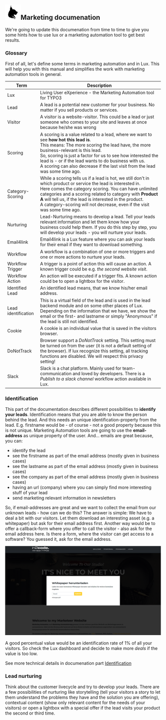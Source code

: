 <img align="left" src="../../Resources/Public/Icons/lux.svg" width="50" />

## Marketing documenation

We're going to update this documenation from time to time to give you some hints how to use lux or a marketing
automation tool to get best results.

### Glossary

First of all, let's define some terms in marketing automation and in Lux. This will help you with this manual and
simplifies the work with marketing automation tools in general.

| Term                      | Description                                                                                            |
| ------------------------- | ------------------------------------------------------------------------------------------------------ |
| Lux                       | Living User eXperience - the Marketing Automation tool for TYPO3                                       |
| Lead                      | A lead is a potential new customer for your business. No matter if you sell products or services.      |
| Visitor                   | A visitor is a website-visitor. This could be a lead or just someone who comes to your site and leaves at once because he/she was wrong |
| Scoring                   | A scoring is a value related to a lead, where we want to see **how hot this lead is**.<br>This means: The more scoring the lead have, the more business-relevant is this lead.<br>So, scoring is just a factor for us to see how interested the lead is - or if the lead wants to do business with us.<br>A scoring can also decrease if the last visit from the lead was some time ago. |
| Category-Scoring          | While a scoring tells us if a lead is hot, we still don't in which product or service the lead is interested in.<br>Here comes the category scoring. You can have unlimited categories and a scoring related to category with **Product A** will tell us, if the lead is interested in the product.<br>A category-scoring will not decrease, even if the visit was some time ago. |
| Nurturing                 | Lead-Nurturing means to develop a lead. Tell your leads relevant information and let them know how your business could help them. If you do this step by step, you will develop your leads - you will nurture your leads. |
| Email4link                | Email4link is a Lux feature where you can ask your leads for their email if they want to download something. |
| Workflow                  | A workflow is a combination of one or more triggers and one or more actions to nurture your leads.     |
| Workflow Trigger          | A trigger is a point of action this will cause an action. A known trigger could be e.g. *the second website visit*. |
| Workflow Action           | An action will be executed if a trigger fits. A known action could be to open a lightbox for the visitor. |
| Identified Lead           | An identified lead means, that we know his/her email address.                                          |
| Lead identification       | This is a virtual field of the lead and is used in the lead backend module and on some other places of Lux. Depending on the information that we have, we show the email or the first- and lastname or simply "Anonymous" if the lead is still not identified. |
| Cookie                    | A cookie is an individual value that is saved in the visitors browser.                                 |
| DoNotTrack                | Browser support a *DoNotTrack* setting. This setting must be turned on from the user (it is not a default setting of the browser). If lux recognize this setting, all tracking functions are disabled. We will respect this privacy setting! |
| Slack                     | Slack is a chat platform. Mainly used for team-communication and loved by developers. There is a *Publish to a slack channel* workflow action available in Lux. |



### Identification

This part of the documentation describes different possibilities to **identify your leads**.
Identification means that you are able to know the person behind the lead.
And this needs an unique identification-property from the lead.
E.g. firstname would be - of course - not a good property because this is not unique.
Marketing Automation tools are going to use the **email-address** as unique property of the user.
And... emails are great because, you can:

* identify the lead
* see the firstname as part of the email address (mostly given in business cases)
* see the lastname as part of the email address (mostly given in business cases)
* see the company as part of the email address (mostly given in business cases)
* having an url (company) where you can simply find more interesting stuff of your lead
* send marketing relevant information in newsletters

So, if email-addresses are great and we want to collect the email from our unknown leads - how can we do this? The
answer is simple: We have to deal a bit with our visitors. Let them download an interesting asset (e.g. a whitepaper)
but ask for their email address first. Another way would be to offer a callback-form where you offer to call the
visitor - also ask for the email address here. Is there a form, where the visitor can get access to a software?
You guessed it, ask for the email address.

<img src="../Images/screenshot_email4link.png" width="800" />

A good percentual value would be an identification rate of 1% of all your visitors.
So check the Lux dashboard and decide to make more *deals* if the value is too low.

See more technical details in documenation part [Identification](../Technical/Identification.md)



### Lead nurturing

Think about the customer livecycle and try to develop your leads. There are a few possibilities of nurturing like
storytelling (tell your visitors a story to let them understand the problems they have and the solution you are
offering), contextual content (show only relevant content for the needs of your visitors) or open a lightbox with a
special offer if the lead visits your product the second or third time.
